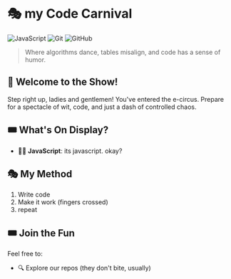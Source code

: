 # 🎭 my Code Carnival

![JavaScript](https://img.shields.io/badge/JavaScript-F7DF1E?style=for-the-badge&logo=javascript&logoColor=black)
![Git](https://img.shields.io/badge/Git-F05032?style=for-the-badge&logo=git&logoColor=white)
![GitHub](https://img.shields.io/badge/GitHub-100000?style=for-the-badge&logo=github&logoColor=white)

> Where algorithms dance, tables misalign, and code has a sense of humor.

## 🎪 Welcome to the Show!

Step right up, ladies and gentlemen! You've entered the e-circus. Prepare for a spectacle of wit, code, and just a dash of controlled chaos.

## 🎟️ What's On Display?

- 🧙‍♂️ **JavaScript**: its javascript. okay?


## 🎭 My Method

1. Write code 
2. Make it work (fingers crossed)
3. repeat

## 🎟️ Join the Fun

Feel free to:
- 🔍 Explore our repos (they don't bite, usually)

